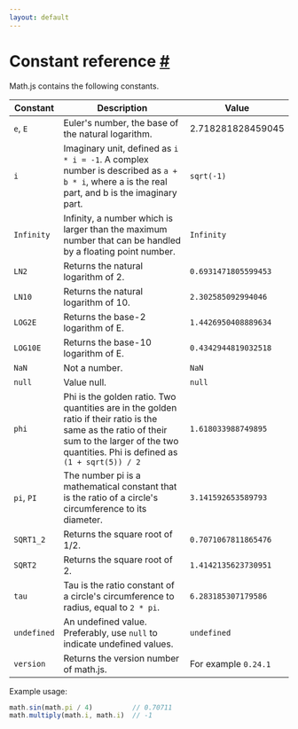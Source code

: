 ```yaml
---
layout: default
---
```


<h1 id="constant-reference">Constant reference <a href="#constant-reference" title="Permalink">#</a></h1>

Math.js contains the following constants. 

Constant        | Description | Value
--------------- | ----------- | -----
`e`, `E`        | Euler's number, the base of the natural logarithm. | 2.718281828459045
`i`             | Imaginary unit, defined as `i * i = -1`. A complex number is described as `a + b * i`, where a is the real part, and b is the imaginary part. | `sqrt(-1)`
`Infinity`      | Infinity, a number which is larger than the maximum number that can be handled by a floating point number. | `Infinity`
`LN2`           | Returns the natural logarithm of 2. | `0.6931471805599453`
`LN10`          | Returns the natural logarithm of 10. | `2.302585092994046`
`LOG2E`         | Returns the base-2 logarithm of E. | `1.4426950408889634`
`LOG10E`        | Returns the base-10 logarithm of E. | `0.4342944819032518`
`NaN`           | Not a number. | `NaN`
`null`          | Value null. | `null`
`phi`           | Phi is the golden ratio. Two quantities are in the golden ratio if their ratio is the same as the ratio of their sum to the larger of the two quantities. Phi is defined as `(1 + sqrt(5)) / 2` | `1.618033988749895`
`pi`, `PI`      | The number pi is a mathematical constant that is the ratio of a circle\'s circumference to its diameter. | `3.141592653589793`
`SQRT1_2`       | Returns the square root of 1/2. | `0.7071067811865476`
`SQRT2`         | Returns the square root of 2. | `1.4142135623730951`
`tau`           | Tau is the ratio constant of a circle\'s circumference to radius, equal to `2 * pi`. | `6.283185307179586`
`undefined`     | An undefined value. Preferably, use `null` to indicate undefined values. | `undefined`
`version`       | Returns the version number of math.js. | For example `0.24.1`

Example usage:

```js
math.sin(math.pi / 4)          // 0.70711
math.multiply(math.i, math.i)  // -1
```

